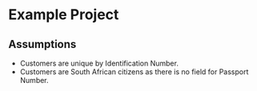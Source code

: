 # Example Project

##  Assumptions

* Customers are unique by Identification Number.
* Customers are South African citizens as there is no field for Passport Number.